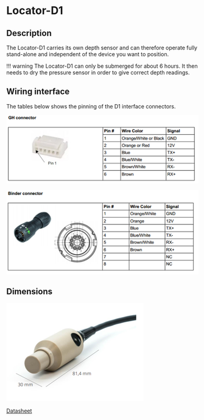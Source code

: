 # Locator-D1

## Description

The Locator-D1 carries its own depth sensor and can therefore operate fully stand-alone and independent of the device you want to position.

!!! warning
    The Locator-D1 can only be submerged for about 6 hours. It then needs to dry the pressure sensor in order to give correct depth readings.


## Wiring interface

The tables below shows the pinning of the D1 interface connectors.

![d1_connector_gh](../img/d1_connector_gh.png)

![d1_connector_binder](../img/d1_connector_binder.png)

## Dimensions

![d1_dimensions](../img/d1_dimensions.png)

[Datasheet](https://www.waterlinked.com/datasheets/locator-d1/)
